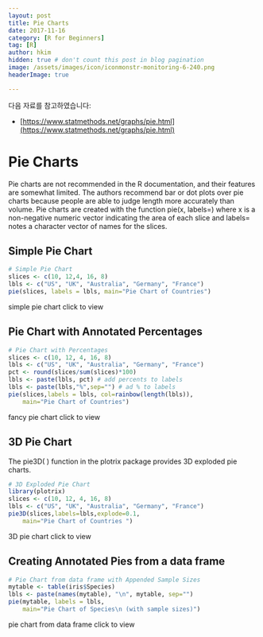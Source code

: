 ```yaml
---
layout: post  
title: Pie Charts
date: 2017-11-16  
category: [R for Beginners]  
tag: [R]  
author: hkim  
hidden: true # don't count this post in blog pagination  
image: /assets/images/icon/iconmonstr-monitoring-6-240.png
headerImage: true

---
```


다음 자료를 참고하였습니다:  
- [https://www.statmethods.net/graphs/pie.html](https://www.statmethods.net/graphs/pie.html)

# Pie Charts

Pie charts are not recommended in the R documentation, and their features are somewhat limited. The authors recommend bar or dot plots over pie charts because people are able to judge length more accurately than volume. Pie charts are created with the function pie(x, labels=) where x is a non-negative numeric vector indicating the area of each slice and labels= notes a character vector of names for the slices.

## Simple Pie Chart

```r
# Simple Pie Chart
slices <- c(10, 12,4, 16, 8)
lbls <- c("US", "UK", "Australia", "Germany", "France")
pie(slices, labels = lbls, main="Pie Chart of Countries")
```

simple pie chart click to view


## Pie Chart with Annotated Percentages

```r
# Pie Chart with Percentages
slices <- c(10, 12, 4, 16, 8)
lbls <- c("US", "UK", "Australia", "Germany", "France")
pct <- round(slices/sum(slices)*100)
lbls <- paste(lbls, pct) # add percents to labels
lbls <- paste(lbls,"%",sep="") # ad % to labels
pie(slices,labels = lbls, col=rainbow(length(lbls)),
  	main="Pie Chart of Countries")
```

fancy pie chart click to view


## 3D Pie Chart

The pie3D( ) function in the plotrix package provides 3D exploded pie charts.

```r
# 3D Exploded Pie Chart
library(plotrix)
slices <- c(10, 12, 4, 16, 8)
lbls <- c("US", "UK", "Australia", "Germany", "France")
pie3D(slices,labels=lbls,explode=0.1,
  	main="Pie Chart of Countries ")
```

3D pie chart click to view


## Creating Annotated Pies from a data frame

```r
# Pie Chart from data frame with Appended Sample Sizes
mytable <- table(iris$Species)
lbls <- paste(names(mytable), "\n", mytable, sep="")
pie(mytable, labels = lbls,
  	main="Pie Chart of Species\n (with sample sizes)")
```

pie chart from data frame click to view
